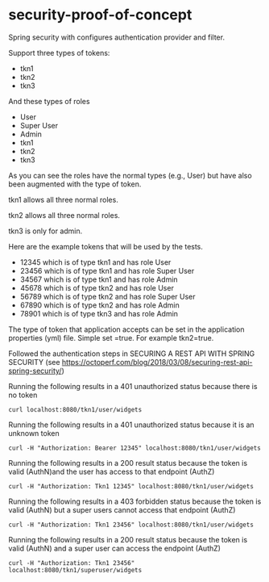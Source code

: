 # security-proof-of-concept

Spring security with configures authentication provider and filter.

Support three types of tokens:
* tkn1
* tkn2
* tkn3

And these types of roles
* User
* Super User
* Admin
* tkn1
* tkn2
* tkn3

As you can see the roles have the normal types (e.g., User) but have also been augmented with the type of token. 

tkn1 allows all three normal roles.

tkn2 allows all three normal roles.

tkn3 is only for admin.

Here are the example tokens that will be used by the tests.

* 12345 which is of type tkn1 and has role User
* 23456 which is of type tkn1 and has role Super User
* 34567 which is of type tkn1 and has role Admin
* 45678 which is of type tkn2 and has role User
* 56789 which is of type tkn2 and has role Super User
* 67890 which is of type tkn2 and has role Admin
* 78901 which is of type tkn3 and has role Admin

The type of token that application accepts can be set in the application properties (yml) file. Simple set <token type>=true. For example tkn2=true.



Followed the authentication steps in SECURING A REST API WITH SPRING SECURITY (see https://octoperf.com/blog/2018/03/08/securing-rest-api-spring-security/)

Running the following results in a 401 unauthorized status because there is no token
```
curl localhost:8080/tkn1/user/widgets
```

Running the following results in a 401 unauthorized status because it is an unknown token
```
curl -H "Authorization: Bearer 12345" localhost:8080/tkn1/user/widgets
```

Running the following results in a 200 result status because the token is valid (AuthN)and the user has access to that endpoint (AuthZ)
```
curl -H "Authorization: Tkn1 12345" localhost:8080/tkn1/user/widgets
```

Running the following results in a 403 forbidden status because the token is valid (AuthN) but a super users cannot access that endpoint (AuthZ)
```
curl -H "Authorization: Tkn1 23456" localhost:8080/tkn1/user/widgets
```

Running the following results in a 200 result status because the token is valid (AuthN) and a super user can access the endpoint (AuthZ)
```
curl -H "Authorization: Tkn1 23456" localhost:8080/tkn1/superuser/widgets
```


